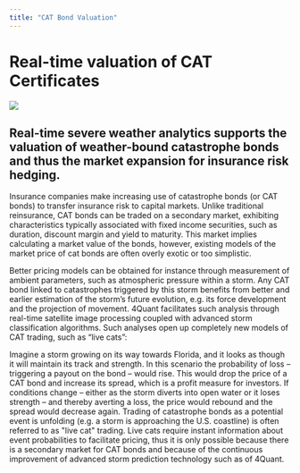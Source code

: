 ```yaml
---
title: "CAT Bond Valuation"
---
```


# Real-time valuation of CAT Certificates

![](http://previews.123rf.com/images/kentoh/kentoh1004/kentoh100400642/6841492-Technical-Analysis-Data-of-Finance-and-Statistics-Stock-Photo-analysis.jpg)

## Real-time severe weather analytics supports the valuation of weather-bound catastrophe bonds and thus the market expansion for insurance risk hedging.

Insurance companies make increasing use of catastrophe bonds (or CAT bonds) to transfer insurance risk to capital markets. Unlike traditional reinsurance, CAT bonds can be traded on a secondary market, exhibiting characteristics typically associated with fixed income securities, such as duration, discount margin and yield to maturity. This market implies calculating a market value of the bonds, however, existing models of the market price of cat bonds are often overly exotic or too simplistic.

Better pricing models can be obtained for instance through measurement of ambient parameters, such as atmospheric pressure within a storm. Any CAT bond linked to catastrophes triggered by this storm benefits from better and earlier estimation of the storm’s future evolution, e.g. its force development and the projection of movement. 4Quant facilitates such analysis through real-time satellite image processing coupled with advanced storm classification algorithms. Such analyses open up completely new models of CAT trading, such as “live cats”:

Imagine a storm growing on its way towards Florida, and it looks as though it will maintain its track and strength. In this scenario the probability of loss – triggering a payout on the bond – would rise. This would drop the price of a CAT bond and increase its spread, which is a profit measure for investors. If conditions change – either as the storm diverts into open water or it loses strength – and thereby averting a loss, the price would rebound and the spread would decrease again. Trading of catastrophe bonds as a potential event is unfolding (e.g. a storm is approaching the U.S. coastline) is often referred to as "live cat" trading. Live cats require instant information about event probabilities to facilitate pricing, thus it is only possible because there is a secondary market for CAT bonds and because of the continuous improvement of advanced storm prediction technology such as of 4Quant.
